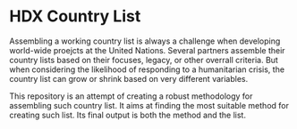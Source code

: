 HDX Country List
================

Assembling a working country list is always a challenge when developing world-wide proejcts at the United Nations. Several partners assemble their country lists based on their focuses, legacy, or other overrall criteria. But when considering the likelihood of responding to a humanitarian crisis, the country list can grow or shrink based on very different variables.

This repository is an attempt of creating a robust methodology for assembling such country list. It aims at finding the most suitable method for creating such list. Its final output is both the method and the list.